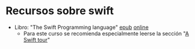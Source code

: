 # Recursos sobre swift

- Libro: "The Swift Programming language" [epub](https://swift.org/documentation/TheSwiftProgrammingLanguage(Swift4).epub) [online](https://developer.apple.com/library/content/documentation/Swift/Conceptual/Swift_Programming_Language)
   * Para este curso se recomienda especialmente leerse la sección "[A Swift tour](https://developer.apple.com/library/content/documentation/Swift/Conceptual/Swift_Programming_Language/GuidedTour.html#//apple_ref/doc/uid/TP40014097-CH2-ID1)"